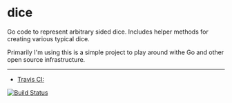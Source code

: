 # dice
Go code to represent arbitrary sided dice. Includes helper methods for creating various typical dice.

Primarily I'm using this is a simple project to play around withe Go and other open source infrastructure.

---
+ [Travis CI:](https://travis-ci.org/ericfialkowski/dice)

[![Build Status](https://travis-ci.org/ericfialkowski/dice.svg?branch=master)](https://travis-ci.org/ericfialkowski/dice)
